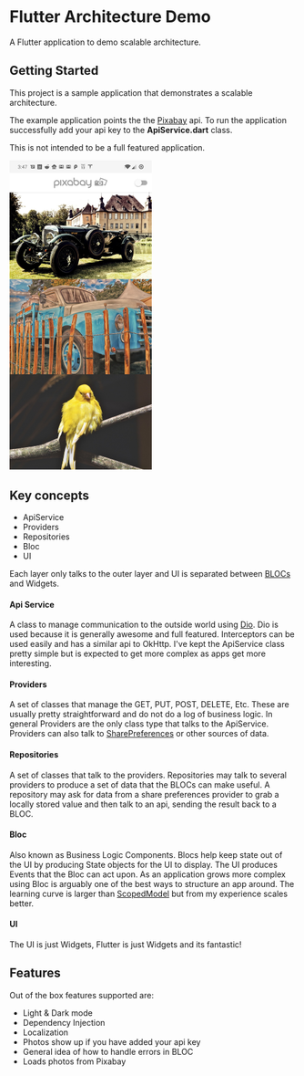 # Flutter Architecture Demo

A Flutter application to demo scalable architecture.

## Getting Started

This project is a sample application that demonstrates a scalable architecture. 

The example application points the the [Pixabay](https://pixabay.com/service/about/api/) api. To run the application successfully
add your api key to the **ApiService.dart** class. 

This is not intended to be a full featured application. 

<img src="screenshot.png" alt="screenshot" width="250"/>

## Key concepts

*  ApiService
*  Providers
*  Repositories
*  Bloc
*  UI

Each layer only talks to the outer layer and UI is separated between [BLOCs](https://felangel.github.io/bloc/#/) and Widgets.

#### Api Service
A class to manage communication to the outside world using [Dio](https://pub.dev/packages/dio). Dio is used because it is generally awesome
and full featured. Interceptors can be used easily and has a similar api to OkHttp. I've kept the ApiService class pretty simple but is expected to 
get more complex as apps get more interesting. 

#### Providers
A set of classes that manage the GET, PUT, POST, DELETE, Etc. These are usually pretty straightforward and do not do a log of business logic. In general
Providers are the only class type that talks to the ApiService. Providers can also talk to [SharePreferences](https://pub.dev/packages/shared_preferences) or other sources of data. 

#### Repositories
A set of classes that talk to the providers. Repositories may talk to several providers to produce a set of data that the BLOCs can make useful. A repository may 
ask for data from a share preferences provider to grab a locally stored value and then talk to an api, sending the result back to a BLOC.

#### Bloc
Also known as Business Logic Components. Blocs help keep state out of the UI by producing State objects for the UI to display. The UI produces Events that 
the Bloc can act upon. As an application grows more complex using Bloc is arguably one of the best ways to structure an app around. The learning 
curve is larger than [ScopedModel](https://pub.dev/packages/scoped_model) but from my experience scales better.  

#### UI
The UI is just Widgets, Flutter is just Widgets and its fantastic!

## Features

Out of the box features supported are: 

*  Light & Dark mode
*  Dependency Injection
*  Localization
*  Photos show up if you have added your api key
*  General idea of how to handle errors in BLOC
*  Loads photos from Pixabay
